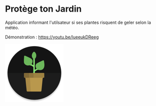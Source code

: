# Protège ton Jardin
Application informant l'utilsateur si ses plantes risquent de geler selon la météo.

Démonstration : https://youtu.be/lueeukDReeg



![alt text](https://raw.githubusercontent.com/Draake35/Jardin/master/app/src/main/res/mipmap-xxxhdpi/ic_launcher_round.png)
